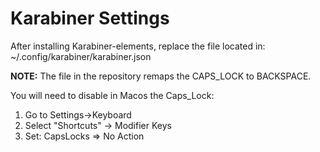 # Karabiner Settings

After installing Karabiner-elements, replace the file located in:  ~/.config/karabiner/karabiner.json

**NOTE:** The file in the repository remaps the CAPS_LOCK to BACKSPACE.  

You will need to disable in Macos the Caps_Lock:
1. Go to Settings->Keyboard
2. Select "Shortcuts" -> Modifier Keys
3. Set:  CapsLocks => No Action
